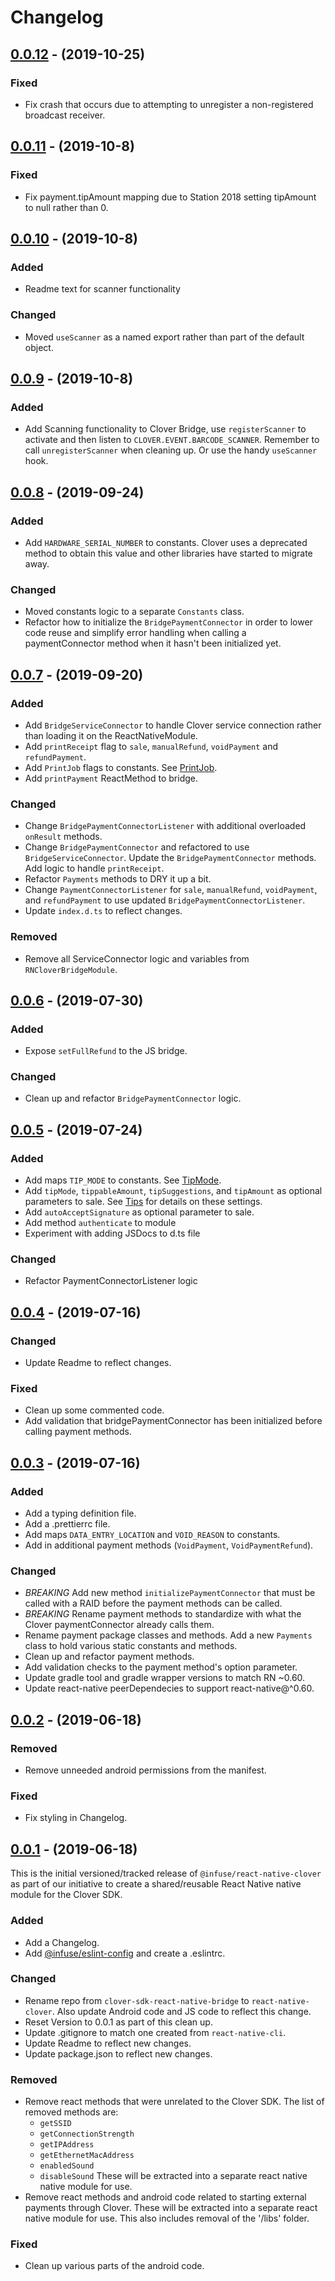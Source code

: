 # Changelog

## [0.0.12](https://bitbucket.org/infuse-team/react-native-clover/compare/v0.0.12%0Dv0.0.11) - (2019-10-25)

### Fixed
- Fix crash that occurs due to attempting to unregister a non-registered broadcast receiver.

## [0.0.11](https://bitbucket.org/infuse-team/react-native-clover/compare/v0.0.11%0Dv0.0.10) - (2019-10-8)

### Fixed
- Fix payment.tipAmount mapping due to Station 2018 setting tipAmount to null rather than 0.

## [0.0.10](https://bitbucket.org/infuse-team/react-native-clover/compare/v0.0.10%0Dv0.0.9) - (2019-10-8)

### Added
- Readme text for scanner functionality

### Changed
- Moved `useScanner` as a named export rather than part of the default object.

## [0.0.9](https://bitbucket.org/infuse-team/react-native-clover/compare/v0.0.9%0Dv0.0.8) - (2019-10-8)

### Added
- Add Scanning functionality to Clover Bridge, use `registerScanner` to activate and then listen to `CLOVER.EVENT.BARCODE_SCANNER`. Remember to call `unregisterScanner` when cleaning up. Or use the handy `useScanner` hook.

## [0.0.8](https://bitbucket.org/infuse-team/react-native-clover/compare/v0.0.8%0Dv0.0.7) - (2019-09-24)

### Added
- Add `HARDWARE_SERIAL_NUMBER` to constants. Clover uses a deprecated method to obtain this value and other libraries have started to migrate away.

### Changed
- Moved constants logic to a separate `Constants` class.
- Refactor how to initialize the `BridgePaymentConnector` in order to lower code reuse and simplify error handling when calling a paymentConnector method when it hasn't been initialized yet.

## [0.0.7](https://bitbucket.org/infuse-team/react-native-clover/compare/v0.0.7%0Dv0.0.6) - (2019-09-20)

### Added
- Add `BridgeServiceConnector` to handle Clover service connection rather than loading it on the ReactNativeModule.
- Add `printReceipt` flag to `sale`, `manualRefund`, `voidPayment` and `refundPayment`.
- Add `PrintJob` flags to constants. See [PrintJob](https://clover.github.io/clover-android-sdk/com/clover/sdk/v1/printer/job/PrintJob.html).
- Add `printPayment` ReactMethod to bridge.

### Changed
- Change `BridgePaymentConnectorListener` with additional overloaded `onResult` methods.
- Change `BridgePaymentConnector` and refactored to use `BridgeServiceConnector`. Update the `BridgePaymentConnector` methods. Add logic to handle `printReceipt`.
- Refactor `Payments` methods to DRY it up a bit.
- Change `PaymentConnectorListener` for `sale`, `manualRefund`, `voidPayment`, and `refundPayment` to use updated `BridgePaymentConnectorListener`.
- Update `index.d.ts` to reflect changes.

### Removed
- Remove all ServiceConnector logic and variables from `RNCloverBridgeModule`.

## [0.0.6](https://bitbucket.org/infuse-team/react-native-clover/compare/v0.0.6%0Dv0.0.5) - (2019-07-30)

### Added
- Expose `setFullRefund` to the JS bridge.

### Changed
- Clean up and refactor `BridgePaymentConnector` logic.

## [0.0.5](https://bitbucket.org/infuse-team/react-native-clover/compare/v0.0.5%0Dv0.0.4) - (2019-07-24)

### Added
- Add maps `TIP_MODE` to constants. See [TipMode](https://clover.github.io/clover-android-sdk/com/clover/sdk/v3/payments/TipMode.html).
- Add `tipMode`, `tippableAmount`, `tipSuggestions`, and `tipAmount` as optional parameters to sale. See [Tips](https://docs.clover.com/clover-platform/docs/using-per-transaction-settings#section--tips-) for details on these settings.
- Add `autoAcceptSignature` as optional parameter to sale.
- Add method `authenticate` to module
- Experiment with adding JSDocs to d.ts file

### Changed
- Refactor PaymentConnectorListener logic

## [0.0.4](https://bitbucket.org/infuse-team/react-native-clover/compare/v0.0.4%0Dv0.0.3) - (2019-07-16)

### Changed
- Update Readme to reflect changes.

### Fixed
- Clean up some commented code.
- Add validation that bridgePaymentConnector has been initialized before calling payment methods.

## [0.0.3](https://bitbucket.org/infuse-team/react-native-clover/compare/v0.0.3%0Dv0.0.2) - (2019-07-16)

### Added
- Add a typing definition file.
- Add a .prettierrc file.
- Add maps `DATA_ENTRY_LOCATION` and `VOID_REASON` to constants.
- Add in additional payment methods (`VoidPayment`, `VoidPaymentRefund`).

### Changed
- *BREAKING* Add new method `initializePaymentConnector` that must be called with a RAID before the payment methods can be called.
- *BREAKING* Rename payment methods to standardize with what the Clover paymentConnector already calls them.
- Rename payment package classes and methods. Add a new `Payments` class to hold various static constants and methods.
- Clean up and refactor payment methods.
- Add validation checks to the payment method's option parameter.
- Update gradle tool and gradle wrapper versions to match RN ~0.60.
- Update react-native peerDependecies to support react-native@^0.60.

## [0.0.2](https://bitbucket.org/infuse-team/react-native-clover/compare/v0.0.2%0Dv0.0.1) - (2019-06-18)

### Removed
- Remove unneeded android permissions from the manifest.

### Fixed
- Fix styling in Changelog.

## [0.0.1](https://bitbucket.org/infuse-team/react-native-clover/commits/tag/v0.0.1) - (2019-06-18)
This is the initial versioned/tracked release of `@infuse/react-native-clover` as part of our initiative to create a shared/reusable React Native native module for the Clover SDK.

### Added
- Add a Changelog.
- Add [@infuse/eslint-config](https://bitbucket.org/infuse-team/eslint-config-infuse/src/master/) and create a .eslintrc.

### Changed
- Rename repo from `clover-sdk-react-native-bridge` to `react-native-clover`. Also update Android code and JS code to reflect this change.
- Reset Version to 0.0.1 as part of this clean up.
- Update .gitignore to match one created from `react-native-cli`.
- Update Readme to reflect new changes.
- Update package.json to reflect new changes.

### Removed
- Remove react methods that were unrelated to the Clover SDK. The list of removed methods are:
  * `getSSID`
  * `getConnectionStrength`
  * `getIPAddress`
  * `getEthernetMacAddress`
  * `enabledSound`
  * `disableSound`
These will be extracted into a separate react native native module for use.
- Remove react methods and android code related to starting external payments through Clover. These will be extracted into a separate react native module for use. This also includes removal of the '/libs' folder.

### Fixed
- Clean up various parts of the android code.